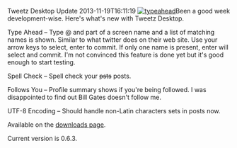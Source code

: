 Tweetz Desktop Update
2013-11-19T16:11:19
[![typeahead](/cdn/images/blog/Windows-Live-Writer/Tweetz-Desktop-Update_998D/typeahead_thumb.png)](/cdn/images/blog/Windows-Live-Writer/Tweetz-Desktop-Update_998D/typeahead_2.png)Been a good week development-wise. Here's what's new with Tweetz Desktop. 

Type Ahead – Type @ and part of a screen name and a list of matching names is shown. Similar to what twitter does on their web site. Use your arrow keys to select, enter to commit. If only one name is present, enter will select and commit. I'm not convinced this feature is done yet but it's good enough to start testing.

Spell Check – Spell check your <strike>psts</strike> posts. 

Follows You – Profile summary shows if you're being followed. I was disappointed to find out Bill Gates doesn't follow me.

UTF-8 Encoding – Should handle non-Latin characters sets in posts now.

Available on the [downloads page](/downloads).

Current version is 0.6.3.
